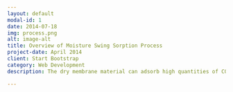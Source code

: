 ```yaml
---
layout: default
modal-id: 1
date: 2014-07-18
img: process.png
alt: image-alt
title: Overview of Moisture Swing Sorption Process
project-date: April 2014
client: Start Bootstrap
category: Web Development
description: The dry membrane material can adsorb high quantities of CO2 even when the CO2 is present in the low concentrations present in the atmosphere.  The membrane is able to reach 96% of its completely saturated state with concentrations of CO2 down to 100 ppm.  The membrane then can released the CO2 it absorbed when it is wetted.  This CO2 is released at a concentration in excess of 50,000 ppm, a two order of magnitude increase in concentration.  The membrane can then be dried again and reused to absorb CO2.

---
```

